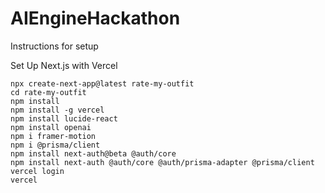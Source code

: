 # AIEngineHackathon

Instructions for setup

Set Up Next.js with Vercel
```
npx create-next-app@latest rate-my-outfit
cd rate-my-outfit
npm install
npm install -g vercel
npm install lucide-react
npm install openai
npm i framer-motion
npm i @prisma/client
npm install next-auth@beta @auth/core
npm install next-auth @auth/core @auth/prisma-adapter @prisma/client
vercel login
vercel
```